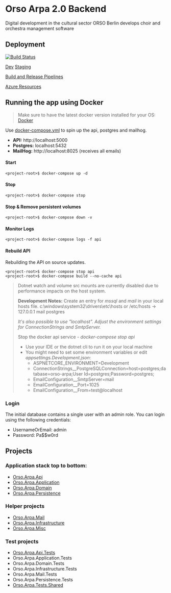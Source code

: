 # Orso Arpa 2.0 Backend

Digital development in the cultural sector
ORSO Berlin develops choir and orchestra management software

## Deployment
[![Build Status](https://dev.azure.com/OrsoDevOps/Orso.Arpa.Api/_apis/build/status/orso-arpa%20-%201%20-%20CI?branchName=master)](https://dev.azure.com/OrsoDevOps/Orso.Arpa.Api/_build/latest?definitionId=2&branchName=master)

[Dev](https://orso-arpa-dev.azurewebsites.net/)
[Staging](https://orso-arpa-staging.azurewebsites.net/)

[Build and Release Pipelines](https://dev.azure.com/OrsoDevOps/Orso.Arpa.Api)

[Azure Resources](https://portal.azure.com/#@azureorso.onmicrosoft.com/resource/subscriptions/c0b08a7a-5482-41e5-a89a-8805790176c5/resourceGroups/Orso.Arpa/overview)

## Running the app using Docker
>  Make sure to have the latest docker version installed for your OS: [Docker](https://www.docker.com/get-started)

Use [docker-compose.yml](./docker-compose.yml) to spin up the api, postgres and mailhog.
- **API:** http://localhost:5000
- **Postgres:** localhost:5432
- **MailHog:**  http://localhost:8025 (receives all emails)

#### Start
```shell
<project-root>$ docker-compose up -d
```
#### Stop
```shell
<project-root>$ docker-compose stop
```
#### Stop & Remove persistent volumes
```shell
<project-root>$ docker-compose down -v
```
#### Monitor Logs
```shell
<project-root>$ docker-compose logs -f api
```
#### Rebuild API
Rebuilding the API on source updates.
```shell
<project-root>$ docker-compose stop api
<project-root>$ docker-compose build --no-cache api
```
> Dotnet watch and volume src mounts are currently disabled due to performance impacts on the host system.
>
> **Development Notes:**
> Create an entry for *mssql* and *mail* in your local hosts file.
> c:\windows\system32\drivers\etc\hosts or /etc/hosts
> -> 127.0.0.1 mail postgres
>
> *It's also possible to use "localhost". Adjust the environment settings for ConnectionStrings and SmtpServer.*
>
> Stop the docker api service - *docker-compose stop api*
> - Use your IDE or the dotnet cli to run it on your local machine
> - You might need to set some environment variables or edit *appsettings.Development.json*:
>    - ASPNETCORE_ENVIRONMENT=Development
>    - ConnectionStrings__PostgreSQLConnection=host=postgres;database=orso-arpa;User Id=postgres;Password=postgres;
>    - EmailConfiguration__SmtpServer=mail
>    - EmailConfiguration__Port=1025
>    - EmailConfiguration__From=test@localhost


### Login
The initial database contains a single user with an admin role. You can login using the following credentials:
* UsernameOrEmail: admin
* Password: Pa$$w0rd

## Projects

### Application stack top to bottom:

* [Orso.Arpa.Api](Orso.Arpa.Api/README.MD)
* [Orso.Arpa.Application](Orso.Arpa.Application/README.MD)
* [Orso.Arpa.Domain](Orso.Arpa.Domain/README.MD)
* [Orso.Arpa.Persistence](Orso.Arpa.Persistence/README.MD)

### Helper projects

* [Orso.Arpa.Mail](Orso.Arpa.Mail/README.MD)
* [Orso.Arpa.Infrastructure](Orso.Arpa.Infrastructure/README.MD)
* [Orso.Arpa.Misc](Orso.Arpa.Misc/README.MD)

### Test projects

* [Orso.Arpa.Api.Tests](Tests/Orso.Arpa.Api.Tests/README.MD)
* Orso.Arpa.Application.Tests
* Orso.Arpa.Domain.Tests
* Orso.Arpa.Infrastructure.Tests
* Orso.Arpa.Mail.Tests
* Orso.Arpa.Persistence.Tests
* [Orso.Arpa.Tests.Shared](Tests/Orso.Arpa.Tests.Shared/README.MD)
